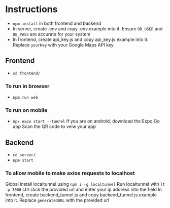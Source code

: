 # Instructions

- `npm install` in both frontend and backend
- In server, create .env and copy .env.example into it. Ensure `DB_USER` and `DB_PASS` are accurate for your system
- In frontend, create api_key.js and copy api_key.js.example into it. Replace `yourKey` with your Google Maps API key

## Frontend

- `cd frontend/`

### To run in browser

- `npm run web`

### To run on mobile

- `npx expo start --tunnel`
If you are on android, download the Expo Go app
Scan the QR code to veiw your app

## Backend

- `cd server/`
- `npm start`

### To allow mobile to make axios requests to localhost

Global install localtunnel using `npm i -g localtunnel`
Run localtunnel with `lt -p 3000`
ctrl click the provided url and enter your ip address into the field
In frontend, create backend_tunnel.js and copy backend_tunnel.js.example into it. Replace `generatedURL` with the provided url